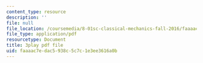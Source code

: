```yaml
---
content_type: resource
description: ''
file: null
file_location: /coursemedia/8-01sc-classical-mechanics-fall-2016/faaaac7edac5938c5c7c1e3ee3616a0b_ol1COj0LACs.pdf
file_type: application/pdf
resourcetype: Document
title: 3play pdf file
uid: faaaac7e-dac5-938c-5c7c-1e3ee3616a0b
---
```

